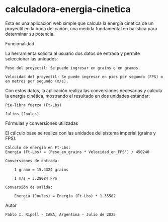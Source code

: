 # calculadora-energia-cinetica
Esta es una aplicación web simple que calcula la energía cinética de un proyectil en la boca del cañón, una medida fundamental en balística para determinar su potencia.

Funcionalidad

La herramienta solicita al usuario dos datos de entrada y permite seleccionar las unidades:

    Peso del proyectil: Se puede ingresar en grains o en gramos.

    Velocidad del proyectil: Se puede ingresar en pies por segundo (FPS) o en metros por segundo (m/s).

Con estos datos, la aplicación realiza las conversiones necesarias y calcula la energía cinética, mostrando el resultado en dos unidades estándar:

    Pie-libra fuerza (Ft-Lbs)

    Julios (Joules)

Fórmulas y conversiones utilizadas

El cálculo base se realiza con las unidades del sistema imperial (grains y FPS).

    Cálculo de energía en Ft-Lbs:
    Energía (Ft-Lbs) = (Peso_en_grains * Velocidad_en_FPS²) / 450240

    Conversiones de entrada:

        1 gramo = 15.4324 grains

        1 m/s = 3.28084 FPS

    Conversión de salida:

        Energía (Joules) = Energía (Ft-Lbs) * 1.35582

Autor

    Pablo I. Ripoll - CABA, Argentina - Julio de 2025
